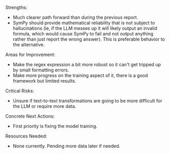 Strengths:

- Much clearer path forward than during the previous report.
- SymPy should provide mathematical reliability that is not subject to hallucinations (ie, if the LLM messes up it will likely output an invalid formula, which would cause SymPy to fail and not output anything rather than just report the wrong answer). This is preferable behavior to the alternative.

Areas for Improvement:

- Make the regex expression a bit more robust so it can't get tripped up by small formatting errors.
- Make more progress on the training aspect of it, there is a good framework but limited results.

Critical Risks:

- Unsure if text-to-text transformations are going to be more difficult for the LLM or require more data.

Concrete Next Actions:

- First priority is fixing the model training.
  
Resources Needed:

- None currently. Pending more data later if needed.
